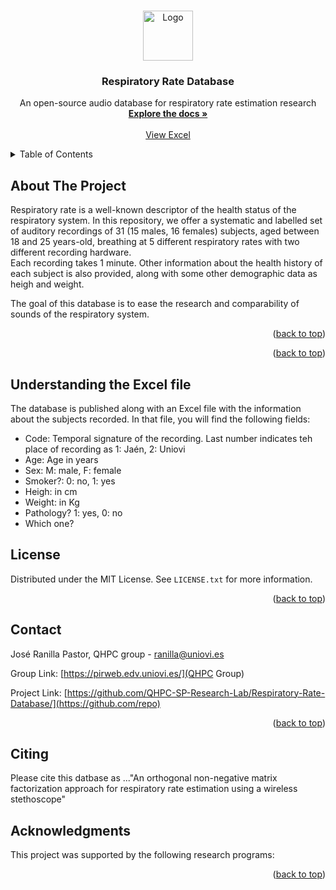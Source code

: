 
<a name="readme-top"></a>

<!-- PROJECT LOGO -->
<br />
<div align="center">
  <a href="https://github.com/QHPC-SP-Research-Lab/Respiratory-Rate-Database/">
    <img src="images/icono.png" alt="Logo" width="80" height="80">
  </a>

  <h3 align="center">Respiratory Rate Database</h3>

  <p align="center">
    An open-source audio database for respiratory rate estimation research
    <br />
    <a href="https://github.com/QHPC-SP-Research-Lab/Respiratory-Rate-Database"><strong>Explore the docs »</strong></a>
    <br />
    <br />
    <a href="https://github.com/QHPC-SP-Research-Lab/Respiratory-Rate-Database/excel">View Excel</a>
  </p>
</div>



<!-- TABLE OF CONTENTS -->
<details>
  <summary>Table of Contents</summary>
  <ol>
    <li>
      <a href="#about-the-project">About The Project</a>
    </li>
    <li>
      <a href="#getting-started">Understanding the Excel file</a>
    
    <li><a href="#license">License</a></li>
    <li><a href="#contact">Contact</a></li>
    <li><a href="#citing">Citing</a></li>
    <li><a href="#acknowledgments">Acknowledgments</a></li>
  </ol>
</details>



<!-- ABOUT THE PROJECT -->
## About The Project

Respiratory rate is a well-known descriptor of the health status of the respiratory system.
In this repository, we offer a systematic and labelled set of auditory recordings of 31 (15 males, 16 females) subjects, aged between 18 and 25 years-old, breathing at 5 different respiratory rates with two different recording hardware.<br>
Each recording takes 1 minute.
Other information about the health history of each subject is also provided, along with some other demographic data as heigh and weight.

The goal of this database is to ease the research and comparability of sounds of the respiratory system.

<p align="right">(<a href="#readme-top">back to top</a>)</p>



<p align="right">(<a href="#readme-top">back to top</a>)</p>



<!-- The excel file -->
## Understanding the Excel file

The database is published along with an Excel file with the information about the subjects recorded.
In that file, you will find the following fields:
 <ul>
  <li>Code: Temporal signature of the recording. Last number indicates teh place of recording as 1: Jaén, 2: Uniovi</li>
  <li>Age: Age in years</li>
  <li>Sex: M: male, F: female</li>
  <li>Smoker?: 0: no, 1: yes</li>
  <li>Heigh: in cm</li>
  <li>Weight: in Kg</li>
  <li>Pathology? 1: yes, 0: no</li>
  <li>Which one?</li>
</ul> 

<!-- LICENSE -->
## License

Distributed under the MIT License. See `LICENSE.txt` for more information.

<p align="right">(<a href="#readme-top">back to top</a>)</p>



<!-- CONTACT -->
## Contact

José Ranilla Pastor, QHPC group - ranilla@uniovi.es

Group Link: [https://pirweb.edv.uniovi.es/](QHPC Group)

Project Link: [https://github.com/QHPC-SP-Research-Lab/Respiratory-Rate-Database/](https://github.com/repo)

<p align="right">(<a href="#readme-top">back to top</a>)</p>

<!-- CITING -->
## Citing

Please cite this datbase as ..."An orthogonal non-negative matrix factorization approach for
respiratory rate estimation using a wireless stethoscope"

<!-- ACKNOWLEDGMENTS -->
## Acknowledgments

This project was supported by the following research programs:

<p align="right">(<a href="#readme-top">back to top</a>)</p>
